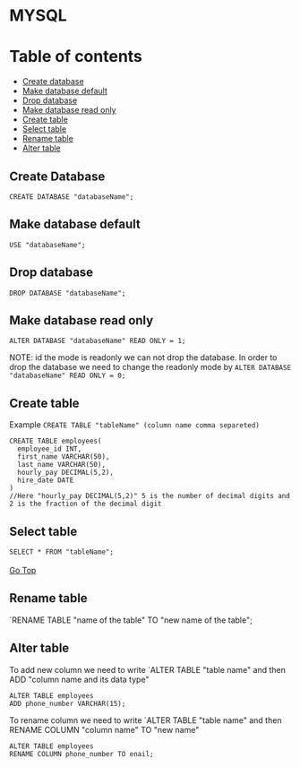 # MYSQL
# Table of contents
* [Create database](#create-database)
* [Make database default](#make-database-default)
* [Drop database](#drop-database)
* [Make database read only](#make-database-read-only)
* [Create table](#create-table)
* [Select table](#select-table)
* [Rename table](#rename-table)
* [Alter table](#alter-table)

## Create Database
 `CREATE DATABASE "databaseName";`

## Make database default
`USE "databaseName";`

## Drop database
`DROP DATABASE "databaseName";`

## Make database read only
`ALTER DATABASE "databaseName" READ ONLY = 1;`

NOTE: id the mode is readonly we can not drop the database. In order to drop the database we need to change the readonly mode by
`ALTER DATABASE "databaseName" READ ONLY = 0;`

## Create table
Example  `CREATE TABLE "tableName" (column name comma separeted)`
```mySQL
CREATE TABLE employees(
  employee_id INT,
  first_name VARCHAR(50),
  last_name VARCHAR(50),
  hourly_pay DECIMAL(5,2),
  hire_date DATE
)
//Here "hourly_pay DECIMAL(5,2)" 5 is the number of decimal digits and 2 is the fraction of the decimal digit
```
## Select table
`SELECT * FROM "tableName";`
<br><br>
[Go Top](#my-sql)
## Rename table
`RENAME TABLE "name of the table" TO "new name of the table";
## Alter table
To add new column we need to write `ALTER TABLE "table name" and then ADD "column name and its data type"
```mySQL
ALTER TABLE employees
ADD phone_number VARCHAR(15);
```
To rename column we need to write `ALTER TABLE "table name" and then RENAME COLUMN "column name" TO "new name"
```mySQL
ALTER TABLE employees
RENAME COLUMN phone_number TO enail;
```
